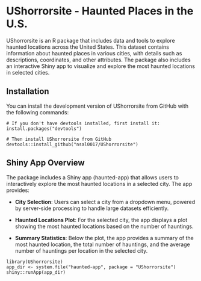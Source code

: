 # UShorrorsite - Haunted Places in the U.S.

UShorrorsite is an R package that includes data and tools to explore haunted locations across the United States. This dataset contains information about haunted places in various cities, with details such as descriptions, coordinates, and other attributes. The package also includes an interactive Shiny app to visualize and explore the most haunted locations in selected cities.

## Installation

You can install the development version of UShorrorsite from GitHub with the following commands:

```
# If you don't have devtools installed, first install it:
install.packages("devtools")

# Then install UShorrorsite from GitHub
devtools::install_github("nsal0017/UShorrorsite")

```
## Shiny App Overview

The package includes a Shiny app (haunted-app) that allows users to interactively explore the most haunted locations in a selected city. The app provides:

- **City Selection**: Users can select a city from a dropdown menu, powered by server-side processing to handle large datasets efficiently.

- **Haunted Locations Plot**: For the selected city, the app displays a plot showing the most haunted locations based on the number of hauntings.

- **Summary Statistics**: Below the plot, the app provides a summary of the most haunted location, the total number of hauntings, and the average number of hauntings per location in the selected city.

```
library(UShorrorsite)
app_dir <- system.file("haunted-app", package = "UShorrorsite")
shiny::runApp(app_dir)
```


